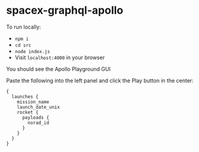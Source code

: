 # spacex-graphql-apollo

To run locally:

* `npm i`
* `cd src`
* `node index.js`
* Visit `localhost:4000` in your browser

You should see the Apollo Playground GUI

Paste the following into the left panel and click the Play button in the center:
```
{
  launches {
    mission_name
    launch_date_unix
    rocket {
      payloads {
        norad_id
      }
    }
  }
}
```
